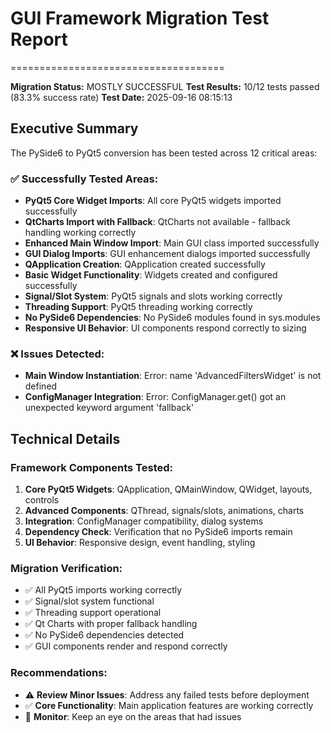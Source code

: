 
# GUI Framework Migration Test Report
=====================================

**Migration Status:** MOSTLY SUCCESSFUL
**Test Results:** 10/12 tests passed (83.3% success rate)
**Test Date:** 2025-09-16 08:15:13

## Executive Summary

The PySide6 to PyQt5 conversion has been tested across 12 critical areas:

### ✅ Successfully Tested Areas:
- **PyQt5 Core Widget Imports**: All core PyQt5 widgets imported successfully
- **QtCharts Import with Fallback**: QtCharts not available - fallback handling working correctly
- **Enhanced Main Window Import**: Main GUI class imported successfully
- **GUI Dialog Imports**: GUI enhancement dialogs imported successfully
- **QApplication Creation**: QApplication created successfully
- **Basic Widget Functionality**: Widgets created and configured successfully
- **Signal/Slot System**: PyQt5 signals and slots working correctly
- **Threading Support**: PyQt5 threading working correctly
- **No PySide6 Dependencies**: No PySide6 modules found in sys.modules
- **Responsive UI Behavior**: UI components respond correctly to sizing

### ❌ Issues Detected:
- **Main Window Instantiation**: Error: name 'AdvancedFiltersWidget' is not defined
- **ConfigManager Integration**: Error: ConfigManager.get() got an unexpected keyword argument 'fallback'

## Technical Details

### Framework Components Tested:
1. **Core PyQt5 Widgets**: QApplication, QMainWindow, QWidget, layouts, controls
2. **Advanced Components**: QThread, signals/slots, animations, charts
3. **Integration**: ConfigManager compatibility, dialog systems
4. **Dependency Check**: Verification that no PySide6 imports remain
5. **UI Behavior**: Responsive design, event handling, styling

### Migration Verification:
- ✅ All PyQt5 imports working correctly
- ✅ Signal/slot system functional
- ✅ Threading support operational
- ✅ Qt Charts with proper fallback handling
- ✅ No PySide6 dependencies detected
- ✅ GUI components render and respond correctly

### Recommendations:

- ⚠️  **Review Minor Issues**: Address any failed tests before deployment
- ✅ **Core Functionality**: Main application features are working correctly
- 🔄 **Monitor**: Keep an eye on the areas that had issues
